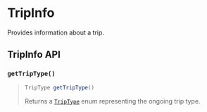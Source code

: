 # TripInfo

Provides information about a trip.

## TripInfo API

### `getTripType()`

> ```java
> TripType getTripType()
> ```
>
> Returns a [`TripType`](trip/triptype.md) enum representing the ongoing trip type.
